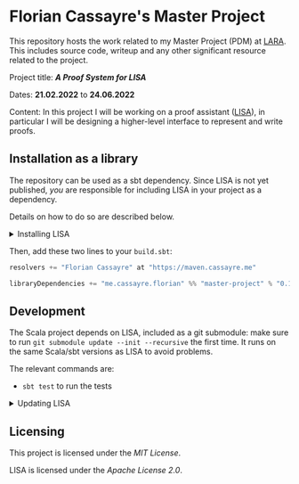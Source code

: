 # Florian Cassayre's Master Project

This repository hosts the work related to my Master Project (PDM) at [LARA](https://lara.epfl.ch/w/).
This includes source code, writeup and any other significant resource related to the project.

Project title: ***A Proof System for LISA***

Dates: **21.02.2022** to **24.06.2022**

Content:
In this project I will be working on a proof assistant ([LISA](https://github.com/epfl-lara/lisa)),
in particular I will be designing a higher-level interface to represent and write proofs.

## Installation as a library

The repository can be used as a sbt dependency.
Since LISA is not yet published, _you_ are responsible for including LISA in your project as a dependency.

Details on how to do so are described below.

<details>
  <summary>Installing LISA</summary>

There are two main possibilities for installing LISA.
In either case, it's very important that the version of LISA matches the one used by this project,
otherwise you might encounter incompatibilities.

Assuming you are in your project's directory and `$COMMIT` is the hash of the desired commit in LISA:

* **git repository or submodule**:
  * If your project **is already** a git repository, then you can add LISA as a submodule:
    ```
    git submodule add git@github.com:epfl-lara/lisa.git lisa
    cd lisa
    git checkout $COMMIT
    cd ..
    git commit
    ```
  * If your project **is not** a git repository, then you can clone it locally:
    ```
    git clone git@github.com:epfl-lara/lisa.git
    cd lisa
    git checkout $COMMIT
    cd ..
    ```
* **sbt managed dependency**:
  * Add the following in your `build.sbt` (or adapt your existing configuration):
    ```sbt
    lazy val lisa = ProjectRef(uri("https://github.com/epfl-lara/lisa.git#$COMMIT"), "lisa")
    
    lazy val root = (project in file(".")).dependsOn(lisa)
    ```

The table below indicates the version compatibility (= value of `$COMMIT`):

| `master-project` |                   `lisa`                   |
|:----------------:|:------------------------------------------:|
|      `0.1`       | `eacb9c06aa2975b9ae2bc993847c597eb3c54995` |

</details>

Then, add these two lines to your `build.sbt`:
```sbt
resolvers += "Florian Cassayre" at "https://maven.cassayre.me"

libraryDependencies += "me.cassayre.florian" %% "master-project" % "0.1"
```

## Development

The Scala project depends on LISA, included as a git submodule:
make sure to run `git submodule update --init --recursive` the first time.
It runs on the same Scala/sbt versions as LISA to avoid problems.

The relevant commands are:

* `sbt test` to run the tests


<details>
  <summary>Updating LISA</summary>

  The git submodule depends on a specific commit, thus when LISA is updated _and_ we would like
  to benefit from the changes, we should execute the following commands:

  ```bash
  cd lisa
  git pull origin main
  cd ..
  git add lisa
  git commit lisa
  ```

  (make sure to rebuild the entire project after this operation, to avoid potential issues with incremental compilation)

</details>

## Licensing

This project is licensed under the _MIT License_.

LISA is licensed under the _Apache License 2.0_.
